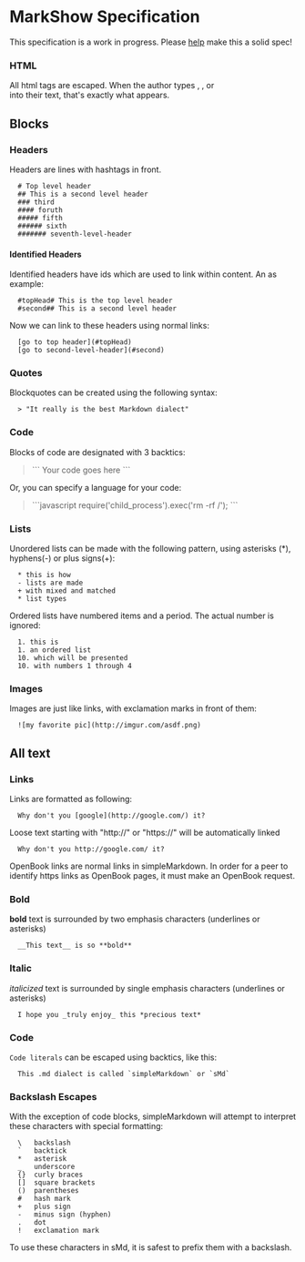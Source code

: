 # MarkShow Specification

This specification is a work in progress. Please [help](Contributing.md) make this a solid spec!


### HTML

All html tags are escaped. When the author types <img>, <span>, or <br /> into their text, that's exactly what appears.


## Blocks

### Headers

Headers are lines with hashtags in front.

```
  # Top level header
  ## This is a second level header
  ### third
  #### foruth
  ##### fifth
  ###### sixth
  ####### seventh-level-header
```


#### Identified Headers

Identified headers have ids which are used to link within content. An as example:

```
  #topHead# This is the top level header
  #second## This is a second level header
```

Now we can link to these headers using normal links:

```
  [go to top header](#topHead)
  [go to second-level-header](#second)
```


### Quotes

Blockquotes can be created using the following syntax:

```
  > "It really is the best Markdown dialect"
```


### Code

Blocks of code are designated with 3 backtics:

> \`\`\`
>   Your code goes here
> \`\`\`

Or, you can specify a language for your code:

> \`\`\`javascript
>   require('child_process').exec('rm -rf /');
> \`\`\`


### Lists

Unordered lists can be made with the following pattern, using asterisks (*), hyphens(-) or plus signs(+):

```
  * this is how
  - lists are made
  + with mixed and matched
  * list types
```


Ordered lists have numbered items and a period. The actual number is ignored:

```
  1. this is
  1. an ordered list
  10. which will be presented
  10. with numbers 1 through 4
```


### Images

Images are just like links, with exclamation marks in front of them:

```
  ![my favorite pic](http://imgur.com/asdf.png)
```


## All text

### Links

Links are formatted as following:

```
  Why don't you [google](http://google.com/) it?
```

Loose text starting with "http://" or "https://" will be automatically linked

```
  Why don't you http://google.com/ it?
```

OpenBook links are normal links in simpleMarkdown. In order for a peer to identify https links as OpenBook pages, it must make an OpenBook request.


### Bold

__bold__ text is surrounded by two emphasis characters (underlines or asterisks)

```
  __This text__ is so **bold**
```


### Italic

_italicized_ text is surrounded by single emphasis characters (underlines or asterisks)

```
  I hope you _truly enjoy_ this *precious text*
```


### Code

`Code literals` can be escaped using backtics, like this:

```
  This .md dialect is called `simpleMarkdown` or `sMd`
```


### Backslash Escapes

With the exception of code blocks, simpleMarkdown will attempt to interpret these characters with special formatting:

```
  \   backslash
  `   backtick
  *   asterisk
  _   underscore
  {}  curly braces
  []  square brackets
  ()  parentheses
  #   hash mark
  +   plus sign
  -   minus sign (hyphen)
  .   dot
  !   exclamation mark
```

To use these characters in sMd, it is safest to prefix them with a backslash.